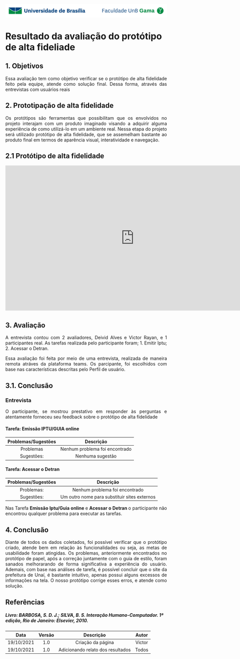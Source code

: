 ![UnB](../../../img/unb.jpg)

# Resultado da avaliação do protótipo de alta fideliade

## 1. Objetivos
<p align = "justify">Essa avaliação tem como objetivo verificar se o protótipo de alta fidelidade feito pela equipe, atende como solução final. Dessa forma, através das entrevistas com usuários reais</p>


## 2. Prototipação de alta fidelidade
<p align = "justify">
Os protótipos são ferramentas que possibilitam que os envolvidos no projeto interajam com um produto imaginado visando a adquirir alguma experiência de como utilizá-lo em um ambiente real. Nessa etapa do projeto será utilizado protótipo de alta fidelidade, que se assemelham bastante ao produto final em termos de aparência visual, interatividade e navegação.
</p>

## 2.1 Protótipo de alta fidelidade

<iframe style="border: 1px solid rgba(0, 0, 0, 0.1);" width="800" height="450" src="https://www.figma.com/embed?embed_host=share&url=https%3A%2F%2Fwww.figma.com%2Fproto%2FnF33YyV0Z6GuBun9FTvNUj%2FPrefeitura-de-Una%C3%AD%3Fnode-id%3D51%253A3168%26scaling%3Dscale-down%26page-id%3D0%253A1%26starting-point-node-id%3D51%253A3168%26show-proto-sidebar%3D1" allowfullscreen></iframe>

## 3. Avaliação
<p align = "justify">
A entrevista contou com 2 avaliadores, Deivid Alves e Victor Rayan, e 1 participantes real. As tarefas realizada pelo participante foram; 1. Emitir Iptu; 2. Acessar o Detran.
</p>

<p align = "justify"> Essa avaliação foi feita por meio de uma entrevista, realizada de maneira remota atráves da plataforma teams. Os parcipante, foi escolhidos com base nas características descritas pelo Perfil de usuário.
</p>

## 3.1. Conclusão

### Entrevista

<p align = "justify"> O participante, se mostrou prestativo em responder às perguntas e atentamente forneceu seu feedback sobre o protótipo de alta fidelidade</p>


#### Tarefa: Emissão IPTU/GUIA online

| Problemas/Sugestões | Descrição    |       
|:----:|:----:|
| Problemas | Nenhum problema foi encontrado |
| Sugestões: |Nenhuma sugestão |

#### Tarefa: Acessar o Detran

| Problemas/Sugestões | Descrição    |       
|:----:|:----:|
| Problemas: | Nenhum problema foi encontrado    |  
| Sugestões: | Um outro nome para substituir sites externos  |

<p align = "justify"> Nas Tarefa <b> Emissão Iptu/Guia online </b> e <b> Acessar o Detran </b> o participante não encontrou qualquer problema para executar as tarefas. </p>

## 4. Conclusão
<p align = "justify"> Diante de todos os dados coletados, foi possível verificar que o protótipo criado, atende bem em relação às funcionalidades ou seja, as metas de usabilidade foram atingidas. Os problemas, anteriormente encontrados no protótipo de papel, após a correção juntamente com o guia de estilo, foram sanados melhorarando de forma significativa a experiência do usuário. Ademais, com base nas análises de tarefa, é possível concluir que o site da prefeitura de Unaí, é bastante intuitivo, apenas possui alguns excessos de informações na tela. O nosso protótipo corrige esses erros, e atende como solução. 
</p>

## Referências

##### Livro: BARBOSA, S. D. J.; SILVA, B. S. Interação Humano-Computador. 1ª edição, Rio de Janeiro: Elsevier, 2010.


| Data |Versão|         Descrição          |       Autor      |
|:----:|:----:|:--------------------------:|:----------------:|
| 19/10/2021 |  1.0 | Criação da página  | Victor |
| 19/10/2021 |  1.0 | Adicionando relato dos resultados   | Todos|

